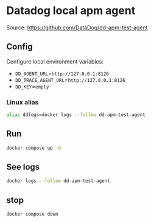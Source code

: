 # Datadog local apm agent

Source: <https://github.com/DataDog/dd-apm-test-agent>

## Config

Configure local environment variables:

* `DD_AGENT_URL`=`http://127.0.0.1:8126`
* `DD_TRACE_AGENT_URL`=`http://127.0.0.1:8126`
* `DD_KEY`=`empty`

### Linux alias

```sh
alias ddlogs=docker logs --follow dd-apm-test-agent
```

## Run

```sh
docker compose up -d
```

## See logs

```sh
docker logs --follow dd-apm-test-agent
```

## stop

```sh
docker compose down
```
